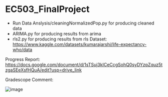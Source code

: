 # EC503_FinalProject
- Run Data Anslysis/cleaningNormalizedPop.py for producing cleaned data
- ARIMA.py for producing results from arima
- rls2.py for producing results from rls
Dataset: https://www.kaggle.com/datasets/kumarajarshi/life-expectancy-who/data

Progress Report: https://docs.google.com/document/d/1sTSuj3kICeCcgSohQ0syDYzpZquz5tzgaSEeXsfHQuA/edit?usp=drive_link

Gradescope Comment: 

![image](https://github.com/FalloutBoy379/EC503_FinalProject/assets/53935931/760a3e13-431a-449e-b268-97e7731a92b9)

